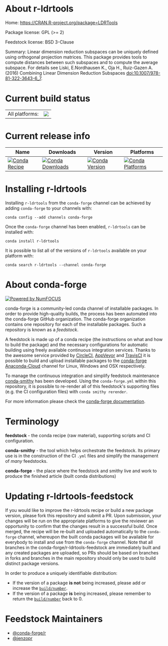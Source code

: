 About r-ldrtools
================

Home: https://CRAN.R-project.org/package=LDRTools

Package license: GPL (>= 2)

Feedstock license: BSD 3-Clause

Summary: Linear dimension reduction subspaces can be uniquely defined using orthogonal projection matrices. This package provides tools to compute distances between such subspaces and to compute the average subspace. For details see Liski, E.Nordhausen K., Oja H., Ruiz-Gazen A. (2016) Combining Linear Dimension Reduction Subspaces <doi:10.1007/978-81-322-3643-6_7>.



Current build status
====================


<table><tr><td>All platforms:</td>
    <td>
      <a href="https://dev.azure.com/conda-forge/feedstock-builds/_build/latest?definitionId=8009&branchName=master">
        <img src="https://dev.azure.com/conda-forge/feedstock-builds/_apis/build/status/r-ldrtools-feedstock?branchName=master">
      </a>
    </td>
  </tr>
</table>

Current release info
====================

| Name | Downloads | Version | Platforms |
| --- | --- | --- | --- |
| [![Conda Recipe](https://img.shields.io/badge/recipe-r--ldrtools-green.svg)](https://anaconda.org/conda-forge/r-ldrtools) | [![Conda Downloads](https://img.shields.io/conda/dn/conda-forge/r-ldrtools.svg)](https://anaconda.org/conda-forge/r-ldrtools) | [![Conda Version](https://img.shields.io/conda/vn/conda-forge/r-ldrtools.svg)](https://anaconda.org/conda-forge/r-ldrtools) | [![Conda Platforms](https://img.shields.io/conda/pn/conda-forge/r-ldrtools.svg)](https://anaconda.org/conda-forge/r-ldrtools) |

Installing r-ldrtools
=====================

Installing `r-ldrtools` from the `conda-forge` channel can be achieved by adding `conda-forge` to your channels with:

```
conda config --add channels conda-forge
```

Once the `conda-forge` channel has been enabled, `r-ldrtools` can be installed with:

```
conda install r-ldrtools
```

It is possible to list all of the versions of `r-ldrtools` available on your platform with:

```
conda search r-ldrtools --channel conda-forge
```


About conda-forge
=================

[![Powered by NumFOCUS](https://img.shields.io/badge/powered%20by-NumFOCUS-orange.svg?style=flat&colorA=E1523D&colorB=007D8A)](http://numfocus.org)

conda-forge is a community-led conda channel of installable packages.
In order to provide high-quality builds, the process has been automated into the
conda-forge GitHub organization. The conda-forge organization contains one repository
for each of the installable packages. Such a repository is known as a *feedstock*.

A feedstock is made up of a conda recipe (the instructions on what and how to build
the package) and the necessary configurations for automatic building using freely
available continuous integration services. Thanks to the awesome service provided by
[CircleCI](https://circleci.com/), [AppVeyor](https://www.appveyor.com/)
and [TravisCI](https://travis-ci.com/) it is possible to build and upload installable
packages to the [conda-forge](https://anaconda.org/conda-forge)
[Anaconda-Cloud](https://anaconda.org/) channel for Linux, Windows and OSX respectively.

To manage the continuous integration and simplify feedstock maintenance
[conda-smithy](https://github.com/conda-forge/conda-smithy) has been developed.
Using the ``conda-forge.yml`` within this repository, it is possible to re-render all of
this feedstock's supporting files (e.g. the CI configuration files) with ``conda smithy rerender``.

For more information please check the [conda-forge documentation](https://conda-forge.org/docs/).

Terminology
===========

**feedstock** - the conda recipe (raw material), supporting scripts and CI configuration.

**conda-smithy** - the tool which helps orchestrate the feedstock.
                   Its primary use is in the construction of the CI ``.yml`` files
                   and simplify the management of *many* feedstocks.

**conda-forge** - the place where the feedstock and smithy live and work to
                  produce the finished article (built conda distributions)


Updating r-ldrtools-feedstock
=============================

If you would like to improve the r-ldrtools recipe or build a new
package version, please fork this repository and submit a PR. Upon submission,
your changes will be run on the appropriate platforms to give the reviewer an
opportunity to confirm that the changes result in a successful build. Once
merged, the recipe will be re-built and uploaded automatically to the
`conda-forge` channel, whereupon the built conda packages will be available for
everybody to install and use from the `conda-forge` channel.
Note that all branches in the conda-forge/r-ldrtools-feedstock are
immediately built and any created packages are uploaded, so PRs should be based
on branches in forks and branches in the main repository should only be used to
build distinct package versions.

In order to produce a uniquely identifiable distribution:
 * If the version of a package **is not** being increased, please add or increase
   the [``build/number``](https://conda.io/docs/user-guide/tasks/build-packages/define-metadata.html#build-number-and-string).
 * If the version of a package **is** being increased, please remember to return
   the [``build/number``](https://conda.io/docs/user-guide/tasks/build-packages/define-metadata.html#build-number-and-string)
   back to 0.

Feedstock Maintainers
=====================

* [@conda-forge/r](https://github.com/conda-forge/r/)
* [@jenzopr](https://github.com/jenzopr/)

